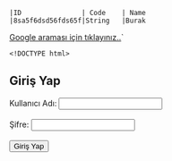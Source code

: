 
	|ID				  |	Code	| Name
	|8sa5f6dsd56fds65f|String	|Burak
[Google araması için tıklayınız..](https://www.google.com.tr/?hl=tr)`


    <!DOCTYPE html>
<html>
  <head>
    <title>Giriş Ekranı</title>
  </head>
  <body>
    <h2>Giriş Yap</h2>
    <form>
      <label for="username">Kullanıcı Adı:</label>
      <input type="text" id="username" name="username"><br><br>
      <label for="password">Şifre:</label>
      <input type="password" id="password" name="password"><br><br>
      <input type="submit" value="Giriş Yap" onclick="https://www.google.com.tr/?hl=tr">
    </form>
  </body>
</html>
